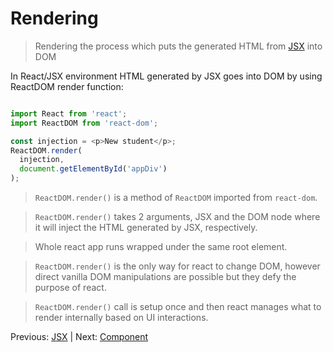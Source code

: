 # Rendering

> Rendering the process which puts the generated HTML from [JSX](./jsx.md) into DOM

In React/JSX environment HTML generated by JSX goes into DOM by using ReactDOM render function:

```javascript

import React from 'react';
import ReactDOM from 'react-dom';

const injection = <p>New student</p>;
ReactDOM.render(
  injection,
  document.getElementById('appDiv')
);
```

> ```ReactDOM.render()``` is a method of ```ReactDOM``` imported from ```react-dom```.

> ```ReactDOM.render()``` takes 2 arguments, JSX and the DOM node where it will inject the HTML generated by JSX, respectively.

> Whole react app runs wrapped under the same root element.

> ```ReactDOM.render()``` is the only way for react to change DOM, however direct vanilla DOM manipulations are possible but they defy the purpose of react.

> ```ReactDOM.render()``` call is setup once and then react manages what to render internally based on UI interactions.

Previous: [JSX](jsx.md) | Next: [Component](component.md)

